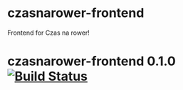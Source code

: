 czasnarower-frontend
====================

Frontend for Czas na rower!

# czasnarower-frontend 0.1.0 [![Build Status](https://travis-ci.org/gziolo/czasnarower-frontend.png?branch=master)](https://travis-ci.org/gziolo/czasnarower-frontend)
